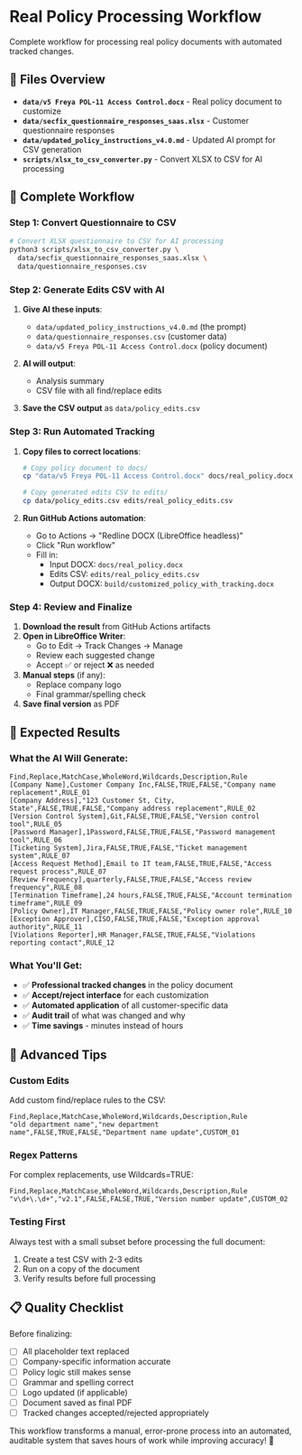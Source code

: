 # Real Policy Processing Workflow

Complete workflow for processing real policy documents with automated tracked changes.

## 📁 Files Overview

- **`data/v5 Freya POL-11 Access Control.docx`** - Real policy document to customize
- **`data/secfix_questionnaire_responses_saas.xlsx`** - Customer questionnaire responses  
- **`data/updated_policy_instructions_v4.0.md`** - Updated AI prompt for CSV generation
- **`scripts/xlsx_to_csv_converter.py`** - Convert XLSX to CSV for AI processing

## 🚀 Complete Workflow

### Step 1: Convert Questionnaire to CSV

```bash
# Convert XLSX questionnaire to CSV for AI processing
python3 scripts/xlsx_to_csv_converter.py \
  data/secfix_questionnaire_responses_saas.xlsx \
  data/questionnaire_responses.csv
```

### Step 2: Generate Edits CSV with AI

1. **Give AI these inputs**:
   - `data/updated_policy_instructions_v4.0.md` (the prompt)
   - `data/questionnaire_responses.csv` (customer data)
   - `data/v5 Freya POL-11 Access Control.docx` (policy document)

2. **AI will output**:
   - Analysis summary
   - CSV file with all find/replace edits

3. **Save the CSV output** as `data/policy_edits.csv`

### Step 3: Run Automated Tracking

1. **Copy files to correct locations**:
   ```bash
   # Copy policy document to docs/
   cp "data/v5 Freya POL-11 Access Control.docx" docs/real_policy.docx
   
   # Copy generated edits CSV to edits/
   cp data/policy_edits.csv edits/real_policy_edits.csv
   ```

2. **Run GitHub Actions automation**:
   - Go to Actions → "Redline DOCX (LibreOffice headless)"
   - Click "Run workflow"
   - Fill in:
     - Input DOCX: `docs/real_policy.docx`
     - Edits CSV: `edits/real_policy_edits.csv`
     - Output DOCX: `build/customized_policy_with_tracking.docx`

### Step 4: Review and Finalize

1. **Download the result** from GitHub Actions artifacts
2. **Open in LibreOffice Writer**:
   - Go to Edit → Track Changes → Manage
   - Review each suggested change
   - Accept ✅ or reject ❌ as needed
3. **Manual steps** (if any):
   - Replace company logo
   - Final grammar/spelling check
4. **Save final version** as PDF

## 🎯 Expected Results

### What the AI Will Generate:

```csv
Find,Replace,MatchCase,WholeWord,Wildcards,Description,Rule
[Company Name],Customer Company Inc,FALSE,TRUE,FALSE,"Company name replacement",RULE_01
[Company Address],"123 Customer St, City, State",FALSE,TRUE,FALSE,"Company address replacement",RULE_02
[Version Control System],Git,FALSE,TRUE,FALSE,"Version control tool",RULE_05
[Password Manager],1Password,FALSE,TRUE,FALSE,"Password management tool",RULE_06
[Ticketing System],Jira,FALSE,TRUE,FALSE,"Ticket management system",RULE_07
[Access Request Method],Email to IT team,FALSE,TRUE,FALSE,"Access request process",RULE_07
[Review Frequency],quarterly,FALSE,TRUE,FALSE,"Access review frequency",RULE_08
[Termination Timeframe],24 hours,FALSE,TRUE,FALSE,"Account termination timeframe",RULE_09
[Policy Owner],IT Manager,FALSE,TRUE,FALSE,"Policy owner role",RULE_10
[Exception Approver],CISO,FALSE,TRUE,FALSE,"Exception approval authority",RULE_11
[Violations Reporter],HR Manager,FALSE,TRUE,FALSE,"Violations reporting contact",RULE_12
```

### What You'll Get:

- ✅ **Professional tracked changes** in the policy document
- ✅ **Accept/reject interface** for each customization
- ✅ **Automated application** of all customer-specific data
- ✅ **Audit trail** of what was changed and why
- ✅ **Time savings** - minutes instead of hours

## 🔧 Advanced Tips

### Custom Edits
Add custom find/replace rules to the CSV:
```csv
Find,Replace,MatchCase,WholeWord,Wildcards,Description,Rule
"old department name","new department name",FALSE,TRUE,FALSE,"Department name update",CUSTOM_01
```

### Regex Patterns
For complex replacements, use Wildcards=TRUE:
```csv
Find,Replace,MatchCase,WholeWord,Wildcards,Description,Rule
"v\d+\.\d+","v2.1",FALSE,FALSE,TRUE,"Version number update",CUSTOM_02
```

### Testing First
Always test with a small subset before processing the full document:
1. Create a test CSV with 2-3 edits
2. Run on a copy of the document
3. Verify results before full processing

## 📋 Quality Checklist

Before finalizing:
- [ ] All placeholder text replaced
- [ ] Company-specific information accurate
- [ ] Policy logic still makes sense
- [ ] Grammar and spelling correct
- [ ] Logo updated (if applicable)
- [ ] Document saved as final PDF
- [ ] Tracked changes accepted/rejected appropriately

This workflow transforms a manual, error-prone process into an automated, auditable system that saves hours of work while improving accuracy! 🎉

